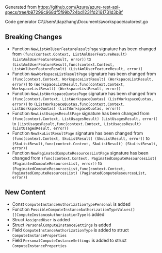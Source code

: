 
Generated from https://github.com/Azure/azure-rest-api-specs/tree/b97299c968df5f99b724bd1231fd2161731d3b8f

Code generator C:\Users\dapzhang\Documents\workspace\autorest.go

## Breaking Changes

- Function `NewListAmlUserFeatureResultPage` signature has been changed from `(func(context.Context, ListAmlUserFeatureResult) (ListAmlUserFeatureResult, error))` to `(ListAmlUserFeatureResult,func(context.Context, ListAmlUserFeatureResult) (ListAmlUserFeatureResult, error))`
- Function `NewWorkspaceListResultPage` signature has been changed from `(func(context.Context, WorkspaceListResult) (WorkspaceListResult, error))` to `(WorkspaceListResult,func(context.Context, WorkspaceListResult) (WorkspaceListResult, error))`
- Function `NewListWorkspaceQuotasPage` signature has been changed from `(func(context.Context, ListWorkspaceQuotas) (ListWorkspaceQuotas, error))` to `(ListWorkspaceQuotas,func(context.Context, ListWorkspaceQuotas) (ListWorkspaceQuotas, error))`
- Function `NewListUsagesResultPage` signature has been changed from `(func(context.Context, ListUsagesResult) (ListUsagesResult, error))` to `(ListUsagesResult,func(context.Context, ListUsagesResult) (ListUsagesResult, error))`
- Function `NewSkuListResultPage` signature has been changed from `(func(context.Context, SkuListResult) (SkuListResult, error))` to `(SkuListResult,func(context.Context, SkuListResult) (SkuListResult, error))`
- Function `NewPaginatedComputeResourcesListPage` signature has been changed from `(func(context.Context, PaginatedComputeResourcesList) (PaginatedComputeResourcesList, error))` to `(PaginatedComputeResourcesList,func(context.Context, PaginatedComputeResourcesList) (PaginatedComputeResourcesList, error))`

## New Content

- Const `ComputeInstanceAuthorizationTypePersonal` is added
- Function `PossibleComputeInstanceAuthorizationTypeValues() []ComputeInstanceAuthorizationType` is added
- Struct `AssignedUser` is added
- Struct `PersonalComputeInstanceSettings` is added
- Field `ComputeInstanceAuthorizationType` is added to struct `ComputeInstanceProperties`
- Field `PersonalComputeInstanceSettings` is added to struct `ComputeInstanceProperties`

